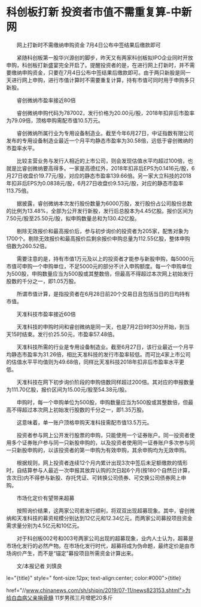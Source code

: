 # 科创板打新 投资者市值不需重复算-中新网

　　网上打新时不需缴纳申购资金 7月4日公布中签结果后缴款即可

　　紧随科创板第一股华兴源创的脚步，昨天又有两家科创板拟IPO企业同时开放申购，科创板打新盛宴完全开启了。提醒投资者的是，在进行网上打新时，并不需要缴纳申购资金，只要在7月4日公布中签结果后缴款即可。由于两只新股是同一天进行网上申购，进行市值计算时不需要重复计算，持有市值可同时用于申购多只新股。

　　睿创微纳市盈率接近80倍

　　睿创微纳申购代码为787002，发行价格为20.00元/股，2018年扣非后市盈率为79.09倍，顶格申购需配市值10.5万元。

　　睿创微纳所属行业为专用设备制造业。截至今年6月27日，中证指数有限公司发布的专用设备制造业最近一个月平均静态市盈率为30.58倍，远低于睿创微纳的市盈率水平。

　　比较主营业务与发行人相近的上市公司，则会发现估值水平均超过100倍，也就是比睿创微纳要高得多。一家是高德红外，2018年扣非后EPS为0.1416元/股，6月27日收盘价19.77元/股，对应的静态市盈率139.66倍。另一家大立科技的2018年扣非后EPS为0.0838元/股，6月27日收盘价9.53元/股，对应的静态市盈率113.75倍。

　　据披露，睿创微纳本次发行股份数量为6000万股，发行股份占公司股份总数的比例为13.48%，全部为公开发行新股，发行后总股本为4.45亿股。报价区间为7.50元/股至25.50元/股，拟申购数量总和为130.42亿股。

　　剔除无效报价和最高报价后，参与初步询价的投资者为205家，配售对象为1700个。剔除无效报价和最高报价后剩余报价申购总量为112.55亿股，整体申购倍数为260.52倍。

　　需要注意的是，持有市值1万元及以上的投资者才能参与新股申购，每5000元市值可申购一个申购单位，不足5000元的部分不计入申购额度。每一个申购单位为500股，申购数量应当为500股或其整数倍，但最高不得超过本次网上初始发行股数的千分之一，即1.05万股。

　　所谓市值计算，是指投资者在6月28日前20个交易日且包括当日的日均持有市值。

　　天准科技市盈率接近60倍

　　天准科技的申购时间和睿创微纳是同一天，也是7月2日9时30分开始，到当天15时结束。发行价25.50元，市盈率57.48倍。

　　天准科技所需的行业是专用设备制造业。截至6月27日，该行业最近一个月平均静态市盈率为31.26倍，相比天准科技的发行市盈率较低。而可比4家上市公司的估值水平平均值则为49.68倍，同样比天准科技2018年扣非后市盈率水平更低。

　　天准科技在网下初步询价阶段的申购倍数同样超过200倍。其对应的申报数量为111.70亿股，报价区间为15.00元/股至54.38元/股。

　　申购时，每一个申购单位为500股，申购数量应当为500股或其整数倍，但最高不得超过本次网上初始发行股数的千分之一，即1.35万股。

　　这意味着，单一账户顶格申购天准科技需配市值13.5万元。

　　投资者参与网上公开发行股票的申购，只能使用一个证券账户。同一投资者使用多个证券账户参与同一只新股申购的，以及投资者使用同一证券账户多次参与同一只新股申购的，以该投资者的第一申购为有效申购，其余申购均为无效申购。

　　根据规则，网上投资者连续12个月内累计出现3次中签后未足额缴款的情形时，自结算参与人最近一次申报其放弃认购的次日起6个月(按180个自然日计算，含次日)内不得参与新股、存托凭证、可转换公司债券、可交换公司债券网上申购。

　　市场化定价有望带来超募

　　按照询价结果，这两家公司若发行顺利，将双双出现超募现象。其中，睿创微纳和天准科技的募资规模分别达到12亿元和12.34亿元，而两家公司募投项目资金需求量分别为4.5亿元和10亿元。

　　对于科创板002号和003号两家公司出现的超募现象，业内人士认为，超募是市场化发行的必然产物。在市场化发行时代，超募将成为伪命题，最终定价是由市场询价产生，而不是“锚定”募投项目所需资金计算出来。

　　文/本报记者 刘慎良

le="{title}" style=" font-size:12px; text-align:center; color:#000">{title}

href="//www.chinanews.com/sh/shipin/2019/07-11/news823153.shtml">为给白血病父亲捐骨髓 11岁男孩三月增肥20多斤

